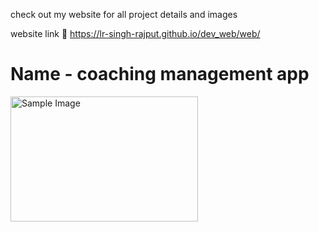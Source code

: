 check out my website for all project details and images 

website link 🔗 https://lr-singh-rajput.github.io/dev_web/web/

<h1>Name - coaching management app</h1>



<img src="image.jpg" alt="Sample Image" width="300" height="200">
